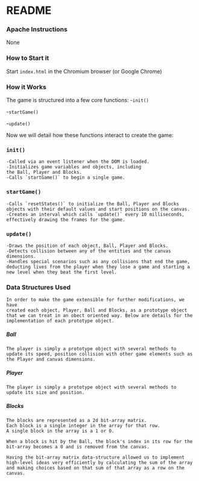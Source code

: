 # README #

### Apache Instructions
None

### How to Start it
Start `index.html` in the Chromium browser (or Google Chrome)

### How it Works
The game is structured into a few core functions:
-`init()`

-`startGame()`

-`update()`

Now we will detail how these functions interact to 
create the game:

### `init()`
	-Called via an event listener when the DOM is loaded.
	-Initializes game variables and objects, including
	the Ball, Player and Blocks.
	-Calls `startGame()` to begin a single game.

### `startGame()`
	-Calls `resetStates()` to initialize the Ball, Player and Blocks objects with their default values and start positions on the canvas.
	-Creates an interval which calls `update()` every 10 milliseconds, effectively drawing the frames for the game.

### `update()`
	-Draws the position of each object, Ball, Player and Blocks.
	-Detects collision between any of the entities and the canvas dimensions.
	-Handles special scenarios such as any collisions that end the game,  deducting lives from the player when they lose a game and starting a new level when they beat the first level.

### Data Structures Used
	In order to make the game extensible for further modifications, we have
	created each object, Player, Ball and Blocks, as a prototype object that we can treat in an obect oriented way. Below are details for the implementation of each prototype object.

##### Ball
	The player is simply a prototype object with several methods to 
	update its speed, position collision with other game elements such as
	the Player and canvas dimensions.

##### Player
	The player is simply a prototype object with several methods to 
	update its size and position.

##### Blocks
	The blocks are represented as a 2d bit-array matrix.
	Each block is a single integer in the array for that row. 
	A single block in the array is a 1 or 0.

	When a block is hit by the Ball, the block's index in its row for the bit-array becomes a 0 and is removed from the canvas.

	Having the bit-array matrix data-structure allowed us to implement
	high-level ideas very efficiently by calculating the sum of the array
	and making choices based on that sum of that array as a row on the canvas.
